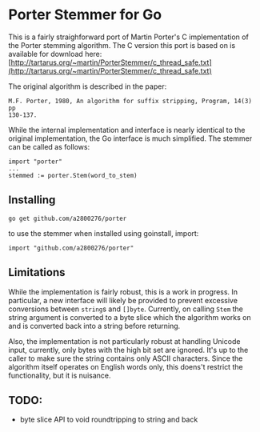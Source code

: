 Porter Stemmer for Go
=====================

This is a fairly straighforward port of Martin Porter's C implementation
of the Porter stemming algorithm. The C version this port is based on is
available for download here:
[http://tartarus.org/~martin/PorterStemmer/c_thread_safe.txt](http://tartarus.org/~martin/PorterStemmer/c_thread_safe.txt)

The original algorithm is described in the paper:

    M.F. Porter, 1980, An algorithm for suffix stripping, Program, 14(3) pp
    130-137.


While the internal implementation and interface is nearly identical to
the original implementation, the Go interface is much simplified. The
stemmer can be called as follows:

    import "porter"
    ...
    stemmed := porter.Stem(word_to_stem)

Installing
----------

    go get github.com/a2800276/porter

to use the stemmer when installed using goinstall, import:

    import "github.com/a2800276/porter"

Limitations
-----------

While the implementation is fairly robust, this is a work in progress.
In particular, a new interface will likely be provided to prevent
excessive conversions between `string`s and `[]byte`. Currently, on
calling `Stem` the string argument is converted to a byte slice which
the algorithm works on and is converted back into a string before
returning.

Also, the implementation is not particularly robust at handling Unicode
input, currently, only bytes with the high bit set are ignored. It's up
to the caller to make sure the string contains only ASCII characters.
Since the algorithm itself operates on English words only, this doens't
restrict the functionality, but it is nuisance.

TODO:
----- 
* byte slice API to void roundtripping to string and back 

